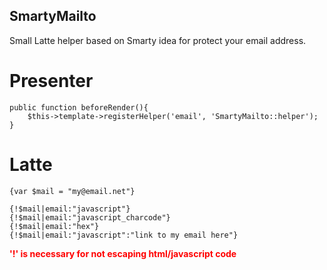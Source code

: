 ## SmartyMailto

Small Latte helper based on Smarty idea for protect your email address.


Presenter
===========


	public function beforeRender(){
		$this->template->registerHelper('email', 'SmartyMailto::helper');	
	}



Latte
========

	{var $mail = "my@email.net"}
	
	{!$mail|email:"javascript"}
	{!$mail|email:"javascript_charcode"}
	{!$mail|email:"hex"}
	{!$mail|email:"javascript":"link to my email here"}

<div style="color: red; font-weight: bold;">'!' is necessary for not escaping html/javascript code</div>

